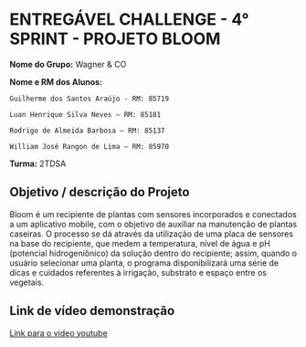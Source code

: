 # ENTREGÁVEL CHALLENGE - 4° SPRINT - PROJETO BLOOM

**Nome do Grupo:**  Wagner & CO

**Nome e RM dos Alunos:**

    Guilherme dos Santos Araújo - RM: 85719
    
    Luan Henrique Silva Neves – RM: 85181
    
    Rodrigo de Almeida Barbosa – RM: 85137
    
    William José Rangon de Lima – RM: 85970

**Turma:** 2TDSA

## Objetivo / descrição do Projeto

Bloom é um recipiente de plantas com sensores incorporados e conectados a um aplicativo mobile, com o objetivo de auxiliar na manutenção de plantas caseiras. 
O processo se dá através da utilização de uma placa de sensores na base do recipiente, que medem a temperatura, nível de água e pH (potencial hidrogeniônico) da solução dentro do recipiente; assim, quando o usuário selecionar uma planta, o programa disponibilizará uma série de dicas e cuidados referentes à irrigação, substrato e espaço entre os vegetais. 

## Link de vídeo demonstração

[Link para o video youtube](https://www.youtube.com)
